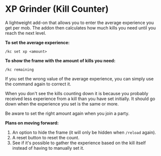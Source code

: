 # XP Grinder (Kill Counter)
A lightweight add-on that allows you to enter the average experience you get per mob. The addon then calculates how much kills you need until you reach the next level.

**To set the average experience:**

`/kc set xp <amount>`

**To show the frame with the amount of kills you need:**

`/kc remaining`

If you set the wrong value of the average experience, you can simply use the command again to correct it.

When you don't see the kills counting down it is because you probably received less experience from a kill than you have set initially. It should go down when the experience you set is the same or more.

Be aware to set the right amount again when you join a party.

**Plans on moving forward:**
1. An option to hide the frame (it will only be hidden when `/reload` again).
2. A reset button to reset the count.
3. See if it's possible to gather the experience based on the kill itself instead of having to manually set it.
